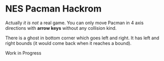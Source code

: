 # NES Pacman Hackrom


Actually *it is not* a real game. You can only move Pacman in 4 axis directions with **arrow keys** without any collision kind.

There is a ghost in bottom corner which goes left and right. It has left and right bounds (it would come back when it reaches a bound).

Work in Progress
